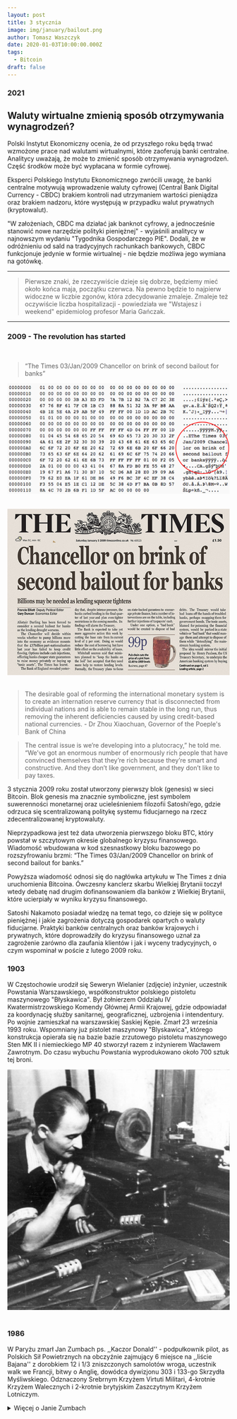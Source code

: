 ```yaml
---
layout: post
title: 3 stycznia
image: img/january/bailout.png
author: Tomasz Waszczyk
date: 2020-01-03T10:00:00.000Z
tags:
  - Bitcoin
draft: false  
---
```


### 2021

## Waluty wirtualne zmienią sposób otrzymywania wynagrodzeń?

Polski Instytut Ekonomiczny ocenia, że od przyszłego roku będą trwać wzmożone prace nad walutami wirtualnymi, które zaoferują banki centralne. Analitycy uważają, że może to zmienić sposób otrzymywania wynagrodzeń. Część środków może być wypłacana w formie cyfrowej.

Eksperci Polskiego Instytutu Ekonomicznego zwrócili uwagę, że banki centralne motywują wprowadzenie waluty cyfrowej (Central Bank Digital Currency - CBDC) brakiem kontroli nad utrzymaniem wartości pieniądza oraz brakiem nadzoru, które występują w przypadku walut prywatnych (kryptowalut).

"W założeniach, CBDC ma działać jak banknot cyfrowy, a jednocześnie stanowić nowe narzędzie polityki pieniężnej" - wyjaśnili analitycy w najnowszym wydaniu "Tygodnika Gospodarczego PIE". Dodali, że w odróżnieniu od sald na tradycyjnych rachunkach bankowych, CBDC funkcjonuje jedynie w formie wirtualnej - nie będzie możliwa jego wymiana na gotówkę.

---

> Pierwsze znaki, że rzeczywiście dzieje się dobrze, będziemy mieć około końca maja, początku czerwca. Na pewno będzie to najpierw widoczne w liczbie zgonów, która zdecydowanie zmaleje. Zmaleje też oczywiście liczba hospitalizacji - powiedziała we "Wstajesz i weekend" epidemiolog profesor Maria Gańczak.

---

### 2009 - The revolution has started

<br>

> “The Times 03/Jan/2009 Chancellor on brink of second bailout for banks”

<img src="./img/january/bailout.png"/><br><br>

<img src="./img/january/bailout.jpeg"/><br><br>

> The desirable goal of reforming the international monetary system is to create an internation reserve currency that is disconnected from individual nations and is able to remain stable in the long run, thus removing the inherent deficiencies caused by using credit-based national currencies. - Dr Zhou Xiaochuan, Governor of the Poeple's Bank of China

> The central issue is we’re developing into a plutocracy,” he told me. “We’ve got an enormous number of enormously rich people that have convinced themselves that they’re rich because they’re smart and constructive. And they don’t like government, and they don’t like to pay taxes.

3 stycznia 2009 roku został utworzony pierwszy blok (genesis) w sieci Bitcoin. Blok genesis ma znacznie symboliczne, jest symbolem suwerenności monetarnej oraz ucieleśnieniem filozofii Satoshi’ego, gdzie odrzuca się scentralizowaną politykę systemu fiducjarnego na rzecz zdecentralizowanej kryptowaluty.

Nieprzypadkowa jest też data utworzenia pierwszego bloku BTC, który powstał w szczytowym okresie globalnego kryzysu finansowego. Wiadomość wbudowana w kod szesnastkowy bloku bazowego po rozszyfrowaniu brzmi: “The Times 03/Jan/2009 Chancellor on brink of second bailout for banks.”

Powyższa wiadomość odnosi się do nagłówka artykułu w The Times z dnia uruchomienia Bitcoina. Ówczesny kanclerz skarbu Wielkiej Brytanii toczył wtedy debatę nad drugim dofinansowaniem dla banków z Wielkiej Brytanii, które ucierpiały w wyniku kryzysu finansowego.

Satoshi Nakamoto posiadał wiedzę na temat tego, co dzieje się w polityce pieniężnej i jakie zagrożenia dotyczą gospodarek opartych o waluty fiducjarne. Praktyki banków centralnych oraz banków krajowych i prywatnych, które doprowadziły do kryzysu finansowego uznał za zagrożenie zarówno dla zaufania klientów i jak i wyceny tradycyjnych, o czym wspominał w poście z lutego 2009 roku.

### 1903

W Częstochowie urodził się Seweryn Wielanier (zdjęcie) inżynier, uczestnik Powstania Warszawskiego, współkonstruktor polskiego pistoletu maszynowego "Błyskawica". Był żołnierzem Oddziału IV Kwatermistrzowskiego Komendy Głównej Armii Krajowej, gdzie odpowiadał za koordynację służby sanitarnej, geograficznej, uzbrojenia i intendentury.
Po wojnie zamieszkał na warszawskiej Saskiej Kępie.
Zmarł 23 września 1993 roku.
Wspomniany już pistolet maszynowy "Blyskawica", którego konstrukcja opierała się na bazie bazie zrzutowego pistoletu maszynowego Sten MK II i niemieckiego MP 40 stworzył razem z inżynierem Wacławem Zawrotnym. Do czasu wybuchu Powstania wyprodukowano około 700 sztuk tej broni.

<img src="./img/january/wielanier.jpg"/><br><br>

### 1986

W Paryżu zmarł Jan Zumbach ps. ,,Kaczor Donald'' - podpułkownik pilot, as Polskich Sił Powietrznych na obczyźnie zajmujący 6 miejsce na ,,liście Bajana'' z dorobkiem 12 i 1/3 zniszczonych samolotów wroga, uczestnik walk we Francji, bitwy o Anglię, dowódca dywizjonu 303 i 133-go Skrzydła Myśliwskiego. Odznaczony Srebrnym Krzyżem Virtuti Militari, 4-krotnie Krzyżem Walecznych i 2-krotnie brytyjskim Zaszczytnym Krzyżem Lotniczym.

<details><summary>Więcej o Janie Zumbach</summary>
To nie przypadek, że w obu filmach o Dywizjonie 303 najwięcej uwagi poświęcono Janowi Zumbachowi. Był doskonałym pilotem, dał się też zapamiętać jako niespokojny duch i bawidamek. Po wojnie prowadził życie awanturnika.

O tym, aby opowiedzieć na ekranie niezwykłą historię polskich lotników, którzy wsławili się bohaterską obroną powietrzną Anglii, w 1940 roku, myślało wielu reżyserów i to od lat. Ale dopiero niedawno, w sierpniu na ekranach kin pojawiły się dwa filmy na ten temat: „303. Bitwa o Anglię” oraz „Dywizjon 303”. Pierwszy film to międzynarodowa, superprodukcja barwnie opowiadająca historię legendarnych, polskich lotników z Dywizjonu 303, w ciekawej obsadzie, gdzie Jana Zumbacha zagrał Iwan Rheon znany z filmu „Gra o Tron”, a w postać Johna Kenta, pułkownika Królewskich Sił Powietrznych, wcielił się Milo Gibson (syn Mela Gibsona). Dorociński zagrał pilota Witolda Urbanowicza.

Drugi film to produkcja polska, zrealizowana na podstawie znanej nam książki Arkadego Fidlera „Dywizjon 303”, gdzie w rolach głównych możemy zobaczyć m.in. Piotra Adamczyka i Macieja Zakościelnego.

Haniebna parada:

Postać Jana Zumbacha, legendarnego Dowódcy 303, nie jest papierkowa, ani bez skazy i to czyni jego osobę charyzmatyczną i bliższą sercu. As polskiego myślistwa: 13 zestrzeleń niemieckich samolotów! Za niezwykłe bohaterstwo polski lotnik został odznaczony najwyższymi odznaczeniami państwowymi Anglii. Prasa brytyjska rozpisywała się na temat fenomenalnej polskiej „załogi” z 303.

Niestety po wojnie bardzo duże kontrowersje wywołała uroczysta parada, gdzie nie zaproszono polskich żołnierzy, którzy walcząc w Polskich Siłach Zbrojnych na Zachodzie byli jedną z najliczniejszych grup po stronie wojsk alianckich. Jedyną polską organizacją bojową zaproszoną do udziału w paradzie, ulicami Londynu byli piloci Dywizjonu 303, którzy mieli maszerować w szeregach RAF, ale nasi odmówili po tym, jak dowiedzieli się, że pozostałe polskie oddziały nie zostały zaproszone na paradę. Nawiązując do tej niehonorowej sytuacji, Winston Churchill, powiedział, m.in. :

Wyrażam głęboki żal, że żaden z oddziałów polskich, które walczyły u naszego boku w tylu bitwach i które przelały swoją krew dla wspólnej sprawy, nie zostały dopuszczone do udziału w Paradzie Zwycięstwa. Będziemy w tym dniu myśleli o tym wojsku. Nigdy nie zapomnimy o ich dzielności ani o ich bojowych wyczynach, które związane są z naszą sławą pod Tobrukiem, Cassino i Arnhem.

Od bohatera do przemytnika:

Niestety też nie zapewniono Polakom godnego życia po wojnie w Wielkiej Brytanii. Polscy lotnicy byli skazani na własne siły. W takiej też sytuacji znalazł się Jan Zumbach i jego koledzy piloci. Dlatego nie dziwi fakt, że po wojnie Zumbach różnymi drogami próbował odnaleźć swoje miejsce i poradzić sobie finansowo. Trudno w to uwierzyć, ale bohater Dywizjonu 303 zajmował się „ciemnymi interesami”: był między innymi właścicielem firmy lotniczej, która zajmowała się również… działalność przemytniczą.

Mało tego, Zumbach walczył też jako najemnik w Afryce, nazywając siebie oficjalnie i nieoficjalnie „Johnny Kamikaze Brown”. Przyjął też niezwykłe w swoim rodzaju wyzwanie: utworzenie lotnictwa w maleńkim państwie Katanga i dowodzenia nim. Zorganizował zakup słynnych samolotów, Douglasów A-26, które stały się podstawą lotnictwa tego afrykańskiego kraju. Zumbach werbował też wśród swoich znajomych i nie tylko, pilotów i mechaników. Lotnictwo Katangi pod jego dowództwem bombardowało siły rządowe Kongo. Ale pod koniec 1962 roku siły działającego w ramach ONZ, zniszczyły większość lotnictwa Katangi.

Życie prywatne Jana Zumbacha:

Po upadku secesji Jan Zumbach uciekł z swoimi polskimi pilotami do Angoli. Po kilku latach Zumbach ponownie powrócił do Afryki, tym razem w związku z propozycją dowodzenia lotnictwem Biafry. Zumbach był dowódcą i brał osobiście udział w nalotach bombowców biafryjskich przeciwko nigeryjskim. Były dowódca słynnego dywizjonu najbardziej został zapamiętany jako osoba, która podczas nalotu na lotnisko w Makurdi, zabiła szefa sztabu armii nigeryjskiej. Niestety secesja zakończyła się klęską. Było to spowodowane różnymi nadużyciami, łapówkami i manipulacjami związanej z bronią i sprzętem wojskowym.

Jan Zumbach zmarł nagle 3 stycznia 1986 we Francji, ale został pochowany na Cmentarzu Wojskowym, na Powązkach w Warszawie. Pozostawił po sobie ślad i legendę nieustraszonego wojownika, dla nas niezwyciężonego dowódcy Dywizjonu 303.

Na premierze filmu „303. Bitwa o Anglię”, pojawił się Hubert Zumbach, syn legendarnego dowódcy Dywizjonu 303, który tak wspominał swojego ojca:

Miałem świadomość od dzieciństwa, że to „narodowy bohater”. Ale dla mnie był po prostu ojcem, który stworzył, po wieloletniej tułaczce i poszukiwaniach, normalny, prawdziwy dom. Ojciec zawsze miał jedno i wielkie marzenie, aby powracać do domu, w którym czekają kochane osoby i często mówił o tym mojej matce: abyśmy mogli wspólnie usiąść do stołu i zjeść obiad. To było dla niego ważne: polska i słowiańska mentalność. Wiem też że ta „legenda” taty, zwłaszcza po wojnie była bardzo skomplikowana, delikatnie ujmując temat. Teraz po latach cieszę się, że m.in. jego postać stała się inspiracją dla powstania tego filmu.

Osiągnięcia lotnicze:

Z wynikiem 12 1/2 pewnych zwycięstw, 5 prawdopodobnych i 1 uszkodzonego samolotu Zumbach zajmuje szóste miejsce wśród polskich asów myśliwskich. Wyprzedzają go jedynie Stanisław Skalski, Witold Urbanowicz, Józef Frantisek (który był Czechem, jednak liczony jest z Polakami ze względu na przynależność do dyonu 303), Eugeniusz Horbaczewski i Bolesław Gładych.

Lista zestrzeleń i uszkodzeń:

10 czerwca 1940 - Bf 109

7 września 1940 - 2 x Do 17

9 września 1940 - 2 Bf 109

11 września 1940 - Bf 109

15 września 1940 - Bf 109

26 września 1940 - He-111 i Bf 109

27 września 1940 - 2 x Bf 109

2 lipca 1941 - Bf 109

13 października 1941 - Bf 109 i Fw-190

24 października 1941 - Bf 109

27 kwietnia 1942 - Fw-190

18 sierpnia 1942 - 2 x Fw-190 i He-111

25 września 1944 - Fw-190

Odznaczenia:

Srebrny Krzyż Virtuti Militari (23 września 1940 roku)

4 x Krzyż Walecznych (styczeń i wrzesień 1941 oraz sierpień i grudzień 1942)

Croix de Guerre

Distinguished Flying Cross (październik 1941 oraz wrzesień 1942).
<details>

<img src="./img/january/zumbach.jpg"/><br><br>

### 1946

<img src="./img/january/gospodarkanarodowa.png"/><br><br>

### 1925

Benito Mussolini rozwiązał włoski parlament i ogłosił się dyktatorem.

<img src="./img/january/benito.jpg"/><br><br>

### 1911

https://en.wikipedia.org/wiki/Siege_of_Sidney_Street

### 1870

Rozpoczęto budowę Mostu Brooklińskiego w Nowym Jorku.

W Nowym Jorku rozpoczęła się tego dnia budowa mostu wiszącego, który połączył dwie dzielnice miasta oddzielone cieśniną East River - Brooklyn i Manhattan. Budowa przeprawy mającej 1834 m długości i 26 m szerokości trwała aż 13 lat, kosztowała astronomiczną jak na owe czasy sumę 15 mln dol. i pochłonęła życie 27 robotników. Zaprojektowany przez słynnego inżyniera Johna Roeblinga most Brookliński był w chwili powstania największą tego typu konstrukcją na świecie - jego główne przęsło miało 486 m długości (najdłuższe w warszawskim moście Siekierkowskim ma 250 m). Przeprawa, która stała się jednym z symboli miasta, jest konstrukcją stalową, ale najbardziej charakterystyczne są jej oba kamienne pylony z neogotyckimi łukami.

<img src="./img/january/most.jpg"/><br><br>

### 1863

Komitet Centralny Narodowy podjął decyzję o wybuchu powstania styczniowego z chwilą ogłoszenia branki.

„Branka” czyli pobór polskiej młodzieży do armii carskiej powinien powstrzymać wybuch powstania - uważa hrabia Aleksander Wielopolski, naczelnika rządu Królestwa Polskiego. Tymczasem „branka” stała się zapalnikiem. Komitet Centralny Narodowy, czyli kierownictwo stronnictwa „Czerwonych”, które w przeciwieństwie do szlachecko-ziemiańskiego stronnictwa „Białych” w powstaniu widziało jedyną drogę do niepodległości, 3 stycznia zdecydował, że sygnałem do walki będzie ogłoszenie „branki”. W Warszawie doszło do niej w nocy z 14 na 15 stycznia, ale wielu poborowych uciekło do lasu i stworzyło oddziały partyzanckie. By uprzedzić skutki „branki” na prowincji, KCN wyznacza termin rozpoczęcia walki już na 22 stycznia.

### 1661

W Krakowie ukazało się pierwsze wydanie „Merkuriusza Polskiego”.

Z inicjatywy Ludwiki Marii Gonzagi, żony króla Polski Jana Kazimierza, ukazał się w Krakowie „Merkuriusz Polski”, pierwsza polska gazeta periodyczna, czyli wychodząca cyklicznie. Ukazywała się raz lub nawet dwa razy w tygodniu w nakładzie 100-200 egzemplarzy. Miała od 8 do 12 stron, a kosztowała 12 groszy. Autorami tekstów byli sekretarz królewski, pisarz i dyplomata, pochodzący ze Sieny Hieronim Pinocci oraz pisarz, drukarz i rytownik Jan Aleksander Gorczyn. Dopiero drugi numer ukazał się z przymiotnikiem „ordynaryjny”, czyli pospolity. Gazeta informowała o rodach panujących, wojnach i wydarzeniach politycznych, ale miała też dodatek „Continuazione del Mercurio Polacco” o wydarzeniach w Polsce. Ostatni 41. numer ukazał się 22 lipca 1661 r.

<img src="./img/january/merkuriusz.jpg"/><br><br>

---

<a href="https://github.com/TomaszWaszczyk/historia.waszczyk.com/edit/master/src/content/january-3.md" target="_blank">Edytuj tę stronę dzieląc się własnymi notatkami!</a>
